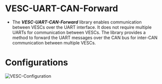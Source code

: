 # VESC-UART-CAN-Forward
* The ***VESC-UART-CAN-Forward*** library enables communication between VESCs over the UART interface. It does not require multiple UARTs for communication between VESCs. The library provides a method to forward the UART messages over the CAN bus for inter-CAN communication between multiple VESCs.

# Configurations
![VESC-Configuration](https://user-images.githubusercontent.com/65481797/229055522-de9f560f-4e31-43bc-987e-b4d60a5ba55e.png)
